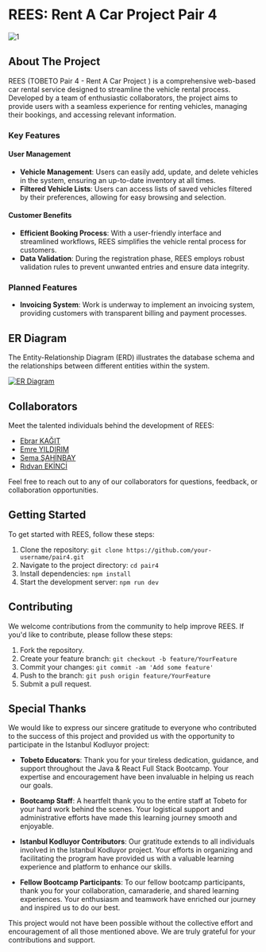 # REES: Rent A Car Project Pair 4

![1](https://github.com/rdvneknc/pair4/assets/101838084/886db9c1-9ff6-4f6a-acba-9aa6825fc40e)


## About The Project

REES (TOBETO Pair 4 - Rent A Car Project ) is a comprehensive web-based car rental service designed to streamline the vehicle rental process. Developed by a team of enthusiastic collaborators, the project aims to provide users with a seamless experience for renting vehicles, managing their bookings, and accessing relevant information.

### Key Features

#### User Management

- **Vehicle Management**: Users can easily add, update, and delete vehicles in the system, ensuring an up-to-date inventory at all times.
- **Filtered Vehicle Lists**: Users can access lists of saved vehicles filtered by their preferences, allowing for easy browsing and selection.

#### Customer Benefits

- **Efficient Booking Process**: With a user-friendly interface and streamlined workflows, REES simplifies the vehicle rental process for customers.
- **Data Validation**: During the registration phase, REES employs robust validation rules to prevent unwanted entries and ensure data integrity.

### Planned Features

- **Invoicing System**: Work is underway to implement an invoicing system, providing customers with transparent billing and payment processes.

## ER Diagram

The Entity-Relationship Diagram (ERD) illustrates the database schema and the relationships between different entities within the system.

[![ER Diagram](https://imgtr.ee/images/2023/12/15/c98ab75aa4b9cecb91329ced519a5e2b.png)](https://imgtr.ee/image/IqbBIm)

## Collaborators

Meet the talented individuals behind the development of REES:

- [Ebrar KAĞIT](https://github.com/EbrarKgt)
- [Emre YILDIRIM](https://github.com/emreyldrm)
- [Sema ŞAHİNBAY](https://github.com/semasahinbay)
- [Rıdvan EKİNCİ](https://github.com/rdvneknc)

Feel free to reach out to any of our collaborators for questions, feedback, or collaboration opportunities.

## Getting Started

To get started with REES, follow these steps:

1. Clone the repository: `git clone https://github.com/your-username/pair4.git`
2. Navigate to the project directory: `cd pair4`
3. Install dependencies: `npm install`
4. Start the development server: `npm run dev`

## Contributing

We welcome contributions from the community to help improve REES. If you'd like to contribute, please follow these steps:

1. Fork the repository.
2. Create your feature branch: `git checkout -b feature/YourFeature`
3. Commit your changes: `git commit -am 'Add some feature'`
4. Push to the branch: `git push origin feature/YourFeature`
5. Submit a pull request.

## Special Thanks

We would like to express our sincere gratitude to everyone who contributed to the success of this project and provided us with the opportunity to participate in the Istanbul Kodluyor project:

- **Tobeto Educators**: Thank you for your tireless dedication, guidance, and support throughout the Java & React Full Stack Bootcamp. Your expertise and encouragement have been invaluable in helping us reach our goals.

- **Bootcamp Staff**: A heartfelt thank you to the entire staff at Tobeto for your hard work behind the scenes. Your logistical support and administrative efforts have made this learning journey smooth and enjoyable.

- **Istanbul Kodluyor Contributors**: Our gratitude extends to all individuals involved in the Istanbul Kodluyor project. Your efforts in organizing and facilitating the program have provided us with a valuable learning experience and platform to enhance our skills.

- **Fellow Bootcamp Participants**: To our fellow bootcamp participants, thank you for your collaboration, camaraderie, and shared learning experiences. Your enthusiasm and teamwork have enriched our journey and inspired us to do our best.

This project would not have been possible without the collective effort and encouragement of all those mentioned above. We are truly grateful for your contributions and support.



